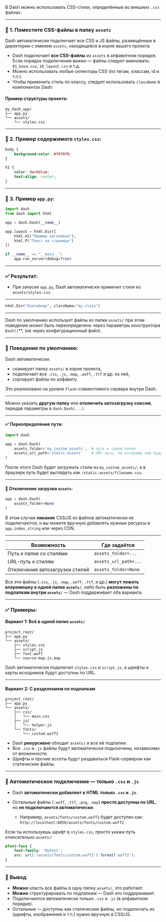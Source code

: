 B Dash можно использовать CSS-стили, определённые во внешних `.css` файлах.

---

### 📁 1. Поместите CSS-файлы в папку `assets`

Dash автоматически подключает все CSS и JS файлы, размещённые в директории с именем `assets`, находящейся в корне вашего проекта.
* Dash подключает **все CSS-файлы** из `assets` в алфавитном порядке. Если порядок подключения важен — файлы следует именовать: `01_base.css`, `10_layout.css` и т.д.
* Можно использовать любые селекторы CSS (по тегам, классам, id и т.п.).
* Чтобы применить стиль по классу, следует использовать `className` в компонентах Dash:

#### Пример структуры проекта:

```
my_dash_app/
├── app.py
└── assets/
    └── styles.css
```

---

### 🧾 2. Пример содержимого `styles.css`:

```css
body {
    background-color: #f0f0f0;
}

h1 {
    color: darkblue;
    text-align: center;
}
```

---

### 🐍 3. Пример `app.py`:

```python
import dash
from dash import html

app = dash.Dash(__name__)

app.layout = html.Div([
    html.H1("Пример заголовка"),
    html.P("Текст на странице")
])

if __name__ == "__main__":
    app.run_server(debug=True)
```

---

### ✅ Результат:

* При запуске `app.py`, Dash автоматически применит стили из `assets/styles.css`.

---
```python
html.Div("Контейнер", className="my-class")
```
---

Dash по умолчанию использует файлы из папки `assets/` 
при этом поведение может быть переопределено через параметры конструктора `Dash()`**, (не через конфигурационный файл).

---

### 📌 Поведение по умолчанию:

Dash автоматически:

* сканирует папку `assets/` в корне проекта,
* подключает все `.css`, `.js`, `.map`, `.woff`, `.ttf` и др. из неё,
* сортирует файлы по алфавиту.

Это реализовано на уровне `Flask`-совместимого сервера внутри Dash.

---

Можно указать **другую папку** или **отключить автозагрузку совсем**, передав параметры в `dash.Dash(...)`.

---

#### ✅ Переопределение пути:

```python
import dash

app = dash.Dash(
    assets_folder='my_custom_assets',  # путь к своей папке
    assets_url_path='static-assets'    # URL-путь, по которому они будут доступны
)
```

После этого Dash будет загружать стили из `my_custom_assets/`, а в браузере путь будет выглядеть как `/static-assets/filename.css`.

---

#### 🚫 Отключение загрузки `assets`:

```python
app = dash.Dash(
    assets_folder=None
)
```

В этом случае **никакие** CSS/JS из файлов автоматически не подключаются, и вы можете вручную добавлять нужные ресурсы в `app.index_string` или через CDN.

---


| Возможность                    | Где задаётся          |
| ------------------------------ | --------------------- |
| Путь к папке со стилями        | `assets_folder=...`   |
| URL-путь к стилям              | `assets_url_path=...` |
| Отключение автозагрузки стилей | `assets_folder=None`  |


Все эти файлы (`.css`, `.js`, `.map`, `.woff`, `.ttf`, и др.) **могут лежать вперемешку в одной папке `assets/`**, либо быть **разложены по подпапкам внутри `assets/`** — Dash поддерживает оба варианта.

---

### ✅ Примеры:

#### Вариант 1: Всё в одной папке `assets/`

```
project_root/
├── app.py
└── assets/
    ├── styles.css
    ├── script.js
    ├── font.woff
    └── source-map.js.map
```

Dash автоматически подключит `styles.css` и `script.js`, а шрифты и карты исходников будут доступны по URL.

---

#### Вариант 2: С разделением по подпапкам

```
project_root/
├── app.py
└── assets/
    ├── css/
    │   └── main.css
    ├── js/
    │   └── helper.js
    └── fonts/
        └── custom.woff2
```

* Dash **рекурсивно** обходит `assets/` и все её подпапки.
* Все `.css` и `.js` файлы будут автоматически подключены, независимо от вложенности.
* Шрифты и прочие ассеты будут раздаваться Flask-сервером как статические файлы.

---

### 📝 Автоматическое подключение — только `.css` и `.js`

* Dash **автоматически добавляет в HTML только `.css` и `.js`**.
* Остальные файлы (`.woff`, `.ttf`, `.png`, `.map`) **просто доступны по URL**, но **не подключаются автоматически**.

  * Например, `assets/fonts/custom.woff2` будет доступен как:
    `http://localhost:8050/assets/fonts/custom.woff2`

Если ты используешь шрифт в `styles.css`, просто укажи путь относительно `assets/`:

```css
@font-face {
    font-family: 'MyFont';
    src: url('/assets/fonts/custom.woff2') format('woff2');
}
```

---

### 🧪 Вывод

* **Можно** класть все файлы в одну папку `assets/`, это работает.
* **Можно** структурировать по подпапкам — Dash это поддерживает.
* Подключаются автоматически только `.css` и `.js` (в алфавитном порядке).
* Остальные — доступны как статические файлы, но подключать их (шрифты, изображения и т.п.) нужно вручную в CSS/JS.



